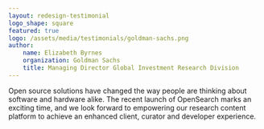 ```yaml
---
layout: redesign-testimonial
logo_shape: square
featured: true
logo: /assets/media/testimonials/goldman-sachs.png
author: 
    name: Elizabeth Byrnes
    organization: Goldman Sachs
    title: Managing Director Global Investment Research Division
---
```


Open source solutions have changed the way people are thinking about software and hardware alike. The recent launch of OpenSearch marks an exciting time, and we look forward to empowering our research content platform to achieve an enhanced client, curator and developer experience.